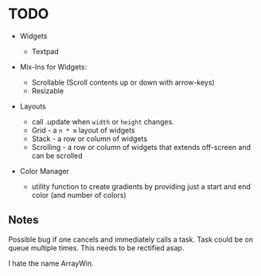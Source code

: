 TODO
====
* Widgets
    * Textpad

* Mix-Ins for Widgets:
    * Scrollable (Scroll contents up or down with arrow-keys)
    * Resizable

* Layouts
    * call .update when `width` or `height` changes.
    * Grid - a `n * m` layout of widgets
    * Stack  - a row or column of widgets
    * Scrolling - a row or column of widgets that extends off-screen and can be scrolled

* Color Manager
    * utility function to create gradients by providing just a start and end color (and number of colors)

Notes
-----
Possible bug if one cancels and immediately calls a task.  Task could be on queue multiple times.  This needs to be rectified asap.

I hate the name ArrayWin.
